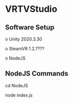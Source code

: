 # VRTVStudio

## Software Setup
o Unity 2020.3.30

o SteamVR 1.2.????

o NodeJS

## NodeJS Commands
cd NodeJS

node index.js
